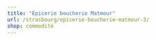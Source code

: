 ```yaml
---
title: "Épicerie boucherie Matmour"
url: /strasbourg/epicerie-boucherie-matmour-3/
shop: commodité
---
```

